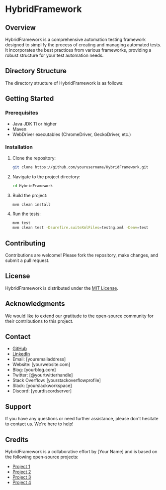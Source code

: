 # HybridFramework

## Overview
HybridFramework is a comprehensive automation testing framework designed to simplify the process of creating and managing automated tests. It incorporates the best practices from various frameworks, providing a robust structure for your test automation needs.

## Directory Structure

The directory structure of HybridFramework is as follows:

## Getting Started

### Prerequisites
- Java JDK 11 or higher
- Maven
- WebDriver executables (ChromeDriver, GeckoDriver, etc.)

### Installation
1. Clone the repository:
   ```bash
   git clone https://github.com/yourusername/HybridFramework.git
   ```

2. Navigate to the project directory:
   ```bash
   cd HybridFramework
   ```

3. Build the project:
   ```bash
   mvn clean install
   ```

4. Run the tests:
   ```bash
   mvn test
   mvn clean test -Dsurefire.suiteXmlFiles=testng.xml -Denv=test

## Contributing
Contributions are welcome! Please fork the repository, make changes, and submit a pull request.

## License
HybridFramework is distributed under the [MIT License](LICENSE).

## Acknowledgments
We would like to extend our gratitude to the open-source community for their contributions to this project.

## Contact
- [GitHub](https://github.com/yourusername/HybridFramework)
- [LinkedIn](https://www.linkedin.com/in/yourusername/)
- Email: [youremailaddress]
- Website: [yourwebsite.com]
- Blog: [yourblog.com]
- Twitter: [@yourtwitterhandle]
- Stack Overflow: [yourstackoverflowprofile]
- Slack: [yourslackworkspace]
- Discord: [yourdiscordserver]

## Support
If you have any questions or need further assistance, please don't hesitate to contact us. We're here to help!

## Credits
HybridFramework is a collaborative effort by [Your Name] and is based on the following open-source projects:

- [Project 1](https://github.com/project1)
- [Project 2](https://github.com/project2)
- [Project 3](https://github.com/project3) 
- [Project 4](https://github.com/project4)
   
